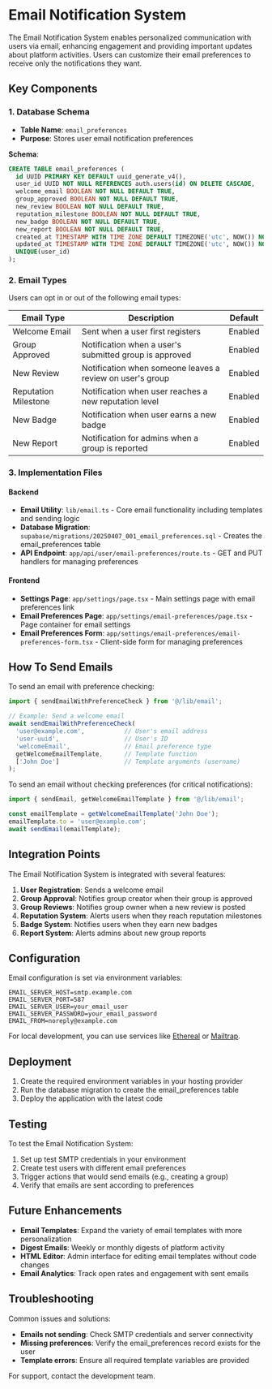 # Email Notification System

The Email Notification System enables personalized communication with users via email, enhancing engagement and providing important updates about platform activities. Users can customize their email preferences to receive only the notifications they want.

## Key Components

### 1. Database Schema
- **Table Name**: `email_preferences`
- **Purpose**: Stores user email notification preferences

**Schema**:
```sql
CREATE TABLE email_preferences (
  id UUID PRIMARY KEY DEFAULT uuid_generate_v4(),
  user_id UUID NOT NULL REFERENCES auth.users(id) ON DELETE CASCADE,
  welcome_email BOOLEAN NOT NULL DEFAULT TRUE,
  group_approved BOOLEAN NOT NULL DEFAULT TRUE,
  new_review BOOLEAN NOT NULL DEFAULT TRUE,
  reputation_milestone BOOLEAN NOT NULL DEFAULT TRUE,
  new_badge BOOLEAN NOT NULL DEFAULT TRUE,
  new_report BOOLEAN NOT NULL DEFAULT TRUE,
  created_at TIMESTAMP WITH TIME ZONE DEFAULT TIMEZONE('utc', NOW()) NOT NULL,
  updated_at TIMESTAMP WITH TIME ZONE DEFAULT TIMEZONE('utc', NOW()) NOT NULL,
  UNIQUE(user_id)
);
```

### 2. Email Types
Users can opt in or out of the following email types:

| Email Type | Description | Default |
|------------|-------------|---------|
| Welcome Email | Sent when a user first registers | Enabled |
| Group Approved | Notification when a user's submitted group is approved | Enabled |
| New Review | Notification when someone leaves a review on user's group | Enabled |
| Reputation Milestone | Notification when user reaches a new reputation level | Enabled |
| New Badge | Notification when user earns a new badge | Enabled |
| New Report | Notification for admins when a group is reported | Enabled |

### 3. Implementation Files

#### Backend
- **Email Utility**: `lib/email.ts` - Core email functionality including templates and sending logic
- **Database Migration**: `supabase/migrations/20250407_001_email_preferences.sql` - Creates the email_preferences table
- **API Endpoint**: `app/api/user/email-preferences/route.ts` - GET and PUT handlers for managing preferences

#### Frontend
- **Settings Page**: `app/settings/page.tsx` - Main settings page with email preferences link
- **Email Preferences Page**: `app/settings/email-preferences/page.tsx` - Page container for email settings
- **Email Preferences Form**: `app/settings/email-preferences/email-preferences-form.tsx` - Client-side form for managing preferences

## How To Send Emails

To send an email with preference checking:

```typescript
import { sendEmailWithPreferenceCheck } from '@/lib/email';

// Example: Send a welcome email
await sendEmailWithPreferenceCheck(
  'user@example.com',           // User's email address
  'user-uuid',                  // User's ID
  'welcomeEmail',               // Email preference type
  getWelcomeEmailTemplate,      // Template function
  ['John Doe']                  // Template arguments (username)
);
```

To send an email without checking preferences (for critical notifications):

```typescript
import { sendEmail, getWelcomeEmailTemplate } from '@/lib/email';

const emailTemplate = getWelcomeEmailTemplate('John Doe');
emailTemplate.to = 'user@example.com';
await sendEmail(emailTemplate);
```

## Integration Points

The Email Notification System is integrated with several features:

1. **User Registration**: Sends a welcome email
2. **Group Approval**: Notifies group creator when their group is approved
3. **Group Reviews**: Notifies group owner when a new review is posted
4. **Reputation System**: Alerts users when they reach reputation milestones
5. **Badge System**: Notifies users when they earn new badges
6. **Report System**: Alerts admins about new group reports

## Configuration

Email configuration is set via environment variables:

```
EMAIL_SERVER_HOST=smtp.example.com
EMAIL_SERVER_PORT=587
EMAIL_SERVER_USER=your_email_user
EMAIL_SERVER_PASSWORD=your_email_password
EMAIL_FROM=noreply@example.com
```

For local development, you can use services like [Ethereal](https://ethereal.email/) or [Mailtrap](https://mailtrap.io/).

## Deployment

1. Create the required environment variables in your hosting provider
2. Run the database migration to create the email_preferences table
3. Deploy the application with the latest code

## Testing

To test the Email Notification System:

1. Set up test SMTP credentials in your environment
2. Create test users with different email preferences
3. Trigger actions that would send emails (e.g., creating a group)
4. Verify that emails are sent according to preferences

## Future Enhancements

- **Email Templates**: Expand the variety of email templates with more personalization
- **Digest Emails**: Weekly or monthly digests of platform activity
- **HTML Editor**: Admin interface for editing email templates without code changes
- **Email Analytics**: Track open rates and engagement with sent emails

## Troubleshooting

Common issues and solutions:

- **Emails not sending**: Check SMTP credentials and server connectivity
- **Missing preferences**: Verify the email_preferences record exists for the user
- **Template errors**: Ensure all required template variables are provided

For support, contact the development team. 